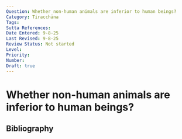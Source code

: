 ```yaml
---
Question: Whether non-human animals are inferior to human beings?
Category: Tiracchāna
Tags: 
Sutta References: 
Date Entered: 9-8-25
Last Revised: 9-8-25
Review Status: Not started
Level: 
Priority: 
Number: 
Draft: true
---
```


# Whether non-human animals are inferior to human beings?

## Bibliography

<!-- 

Notes:



-->